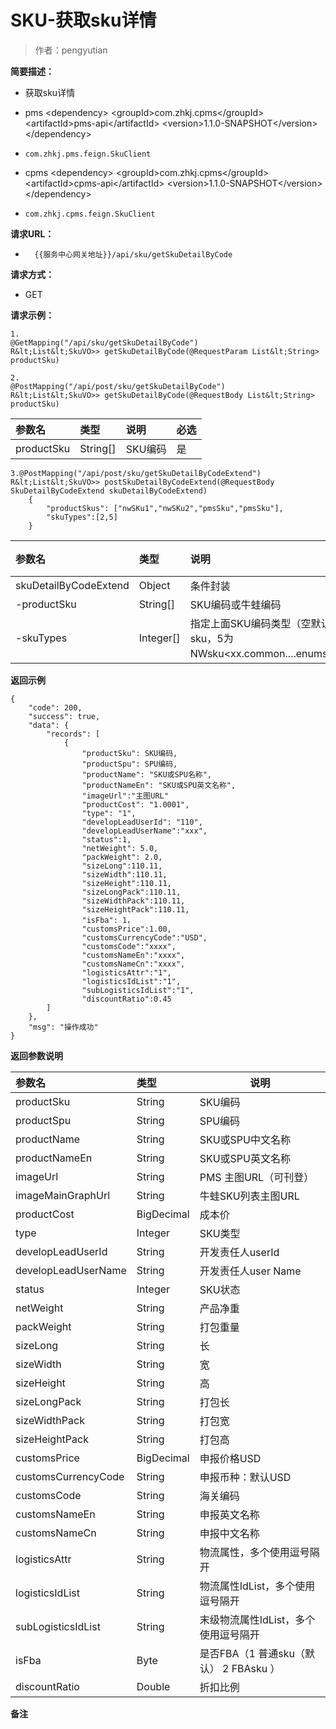 # SKU-获取sku详情

> 作者：pengyutian

**简要描述：** 

- 获取sku详情

* pms
		&lt;dependency>
            &lt;groupId>com.zhkj.cpms&lt;/groupId>
            &lt;artifactId>pms-api&lt;/artifactId>
            &lt;version>1.1.0-SNAPSHOT&lt;/version>
        &lt;/dependency>
- `com.zhkj.pms.feign.SkuClient`
* cpms 
		&lt;dependency>
            &lt;groupId>com.zhkj.cpms&lt;/groupId>
            &lt;artifactId>cpms-api&lt;/artifactId>
            &lt;version>1.1.0-SNAPSHOT&lt;/version>
        &lt;/dependency>
- `com.zhkj.cpms.feign.SkuClient`

**请求URL：** 
- `  {{服务中心网关地址}}/api/sku/getSkuDetailByCode`
  
**请求方式：**
- GET 

**请求示例：**
``` 
1.
@GetMapping("/api/sku/getSkuDetailByCode")
R&lt;List&lt;SkuVO>> getSkuDetailByCode(@RequestParam List&lt;String> productSku)
```
```
2.
@PostMapping("/api/post/sku/getSkuDetailByCode")
R&lt;List&lt;SkuVO>> getSkuDetailByCode(@RequestBody List&lt;String> productSku)
```
|参数名|类型|说明|必选|
|:----    |:---|:----- |-----   |
|productSku |String[]   |SKU编码 |是|
```	
3.@PostMapping("/api/post/sku/getSkuDetailByCodeExtend")
R&lt;List&lt;SkuVO>> postSkuDetailByCodeExtend(@RequestBody SkuDetailByCodeExtend skuDetailByCodeExtend)
	{
		"productSkus": ["nwSKu1","nwSKu2","pmsSku","pmsSku"],
		"skuTypes":[2,5]
	}
```
|参数名|类型|说明|必选|
|:----    |:---|:----- |-----   |
|skuDetailByCodeExtend |Object  |条件封装 |是|
|-productSku |String[]  |SKU编码或牛蛙编码 |是|
|-skuTypes |Integer[]  |指定上面SKU编码类型（空默认为SKU，2为sku，5为NWsku&lt;xx.common....enums.SkuTypeEnum>） |否|
 **返回示例**
``` 
{
    "code": 200,
    "success": true,
    "data": {
        "records": [
            {
                "productSku": SKU编码,
				"productSpu": SPU编码,
                "productName": "SKU或SPU名称",
				"productNameEn": "SKU或SPU英文名称",
				"imageUrl":"主图URL"
                "productCost": "1.0001",
                "type": "1",
                "developLeadUserId": "110",
				"developLeadUserName":"xxx",
				"status":1,
				"netWeight": 5.0,
                "packWeight": 2.0,
                "sizeLong":110.11,
                "sizeWidth":110.11,
                "sizeHeight":110.11,
                "sizeLongPack":110.11,
                "sizeWidthPack":110.11,
                "sizeHeightPack":110.11,
				"isFba": 1，
				"customsPrice":1.00,
				"customsCurrencyCode":"USD",
				"customsCode":"xxxx",
				"customsNameEn":"xxxx",
				"customsNameCn":"xxxx",
				"logisticsAttr":"1",
				"logisticsIdList":"1",
				"subLogisticsIdList":"1",
				"discountRatio":0.45
        ]
    },
    "msg": "操作成功"
}
```
 **返回参数说明** 

|参数名|类型|说明|
|:-----  |:-----|-----|
|productSku |String   |SKU编码|
|productSpu |String   |SPU编码|
|productName |String   |SKU或SPU中文名称|
|productNameEn |String   |SKU或SPU英文名称|
|imageUrl |String   |PMS 主图URL（可刊登）|
|imageMainGraphUrl |String   |牛蛙SKU列表主图URL|
|productCost |BigDecimal   |成本价|
|type |Integer   |SKU类型|
|developLeadUserId |String   |开发责任人userId|
|developLeadUserName |String   |开发责任人user Name|
|status |Integer   |SKU状态|
| netWeight |String |产品净重 |
| packWeight |String |打包重量 |
| sizeLong |String |长 |
| sizeWidth |String |宽 |
| sizeHeight |String |高 |
| sizeLongPack |String |打包长 |
| sizeWidthPack |String |打包宽 |
| sizeHeightPack |String |打包高 |
| customsPrice |BigDecimal |申报价格USD |
| customsCurrencyCode |String |申报币种：默认USD |
| customsCode |String |海关编码 |
| customsNameEn |String |申报英文名称 |
| customsNameCn |String |申报中文名称 |
| logisticsAttr |String |物流属性，多个使用逗号隔开 |
| logisticsIdList |String |物流属性IdList，多个使用逗号隔开 |
| subLogisticsIdList |String |末级物流属性IdList，多个使用逗号隔开 |
| isFba |Byte |是否FBA（1 普通sku（默认） 2 FBAsku ） |
| discountRatio |Double |折扣比例 |

 **备注**
